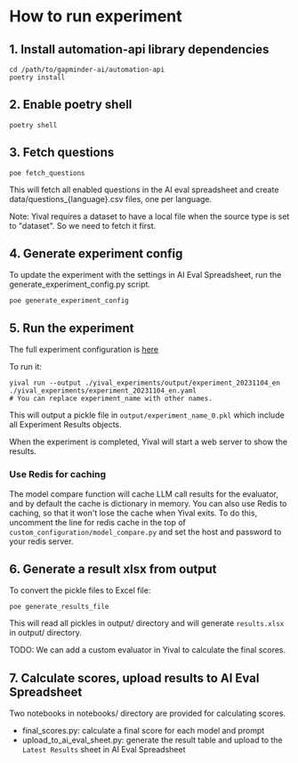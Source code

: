 # How to run experiment

## 1. Install automation-api library dependencies

``` shell
cd /path/to/gapminder-ai/automation-api
poetry install
```

## 2. Enable poetry shell

``` shell
poetry shell
```

## 3. Fetch questions

``` shell
poe fetch_questions
```

This will fetch all enabled questions in the AI eval spreadsheet and create data/questions_{language}.csv files, one per language.

Note: Yival requires a dataset to have a local file when the source type is set to "dataset". So we need to fetch it first.

## 4. Generate experiment config

To update the experiment with the settings in AI Eval Spreadsheet, run the generate_experiment_config.py script.

``` shell
poe generate_experiment_config
```

## 5. Run the experiment

The full experiment configuration is [here](https://github.com/Gapminder/gapminder-ai/blob/yival/yival_experiments/experiment_latest.yaml)

To run it:

``` shell
yival run --output ./yival_experiments/output/experiment_20231104_en ./yival_experiments/experiment_20231104_en.yaml
# You can replace experiment_name with other names.
```

This will output a pickle file in `output/experiment_name_0.pkl` which include all Experiment Results objects.

When the experiment is completed, Yival will start a web server to show the results.

### Use Redis for caching

The model compare function will cache LLM call results for the
evaluator, and by default the cache is dictionary in memory. You can
also use Redis to caching, so that it won't lose the cache when Yival
exits. To do this, uncomment the line for redis cache in the top of
`custom_configuration/model_compare.py` and set the host and password
to your redis server.

## 6. Generate a result xlsx from output

To convert the pickle files to Excel file:

``` shell
poe generate_results_file
```

This will read all pickles in output/ directory and will generate `results.xlsx` in output/ directory.

TODO: We can add a custom evaluator in Yival to calculate the final scores.

## 7. Calculate scores, upload results to AI Eval Spreadsheet

Two notebooks in notebooks/ directory are provided for calculating scores.

- final_scores.py: calculate a final score for each model and prompt
- upload_to_ai_eval_sheet.py: generate the result table and upload to the `Latest Results` sheet in AI Eval Spreadsheet
